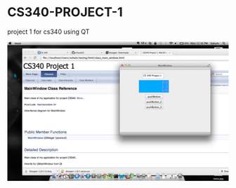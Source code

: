 CS340-PROJECT-1
===============

project 1 for cs340 using QT 

![project image](https://github.com/schoud22/CS340-PROJECT-1/blob/master/Screen%20Shot%202013-11-04%20at%2012.36.38%20PM.png)
